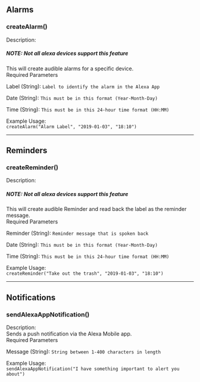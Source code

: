 ## <h2 class="doc-head">Alarms</h2>

### <h3 class="doc-head">createAlarm()</h3>

<div class="desc-div"><div class="desc-div-title">Description:</div><div class="offset-0-5">
  <h5 class="blue">NOTE: Not all alexa devices support this feature</h5>
  This will create audible alarms for a specific device.
</div></div>

<div class="params-req-div"><div class="params-req-div-title">Required Parameters</div><div class="offset-0-5">
  <p>Label (String): <code>Label to identify the alarm in the Alexa App</code></p>
  <p>Date (String): <code>This must be in this format (Year-Month-Day)</code></p>
  <p>Time (String): <code>This must be in this 24-hour time format (HH:MM)</code></p>
</div></div>

<div class="example-div"><div class="example-div-title">Example Usage:</div><div class="offset-0-5">
  <code>createAlarm("Alarm Label", "2019-01-03", "18:10")</code>
</div></div>

---

## <h2 class="doc-head">Reminders</h2>

### <h3 class="doc-head">createReminder()</h3>

<div class="desc-div"><div class="desc-div-title">Description:</div><div class="offset-0-5">
  <h5 class="blue">NOTE: Not all alexa devices support this feature</h5>
  This will create audible Reminder and read back the label as the reminder message.
</div></div>

<div class="params-req-div"><div class="params-req-div-title">Required Parameters</div><div class="offset-0-5">
  <p>Reminder (String): <code>Reminder message that is spoken back</code></p>
  <p>Date (String): <code>This must be in this format (Year-Month-Day)</code></p>
  <p>Time (String): <code>This must be in this 24-hour time format (HH:MM)</code></p>
</div></div>

<div class="example-div"><div class="example-div-title">Example Usage:</div><div class="offset-0-5">
  <code>createReminder("Take out the trash", "2019-01-03", "18:10")</code>
</div></div>

---

## <h2 class="doc-head">Notifications</h2>

### <h3 class="doc-head">sendAlexaAppNotification()</h3>

<div class="desc-div"><div class="desc-div-title">Description:</div><div class="offset-0-5">
  Sends a push notification via the Alexa Mobile app.
</div></div>

<div class="params-req-div"><div class="params-req-div-title">Required Parameters</div><div class="offset-0-5">
  <p>Message (String): <code>String between 1-400 characters in length</code></p>
</div></div>

<div class="example-div"><div class="example-div-title">Example Usage:</div><div class="offset-0-5">
  <code>sendAlexaAppNotification("I have something important to alert you about")</code>
</div></div>

